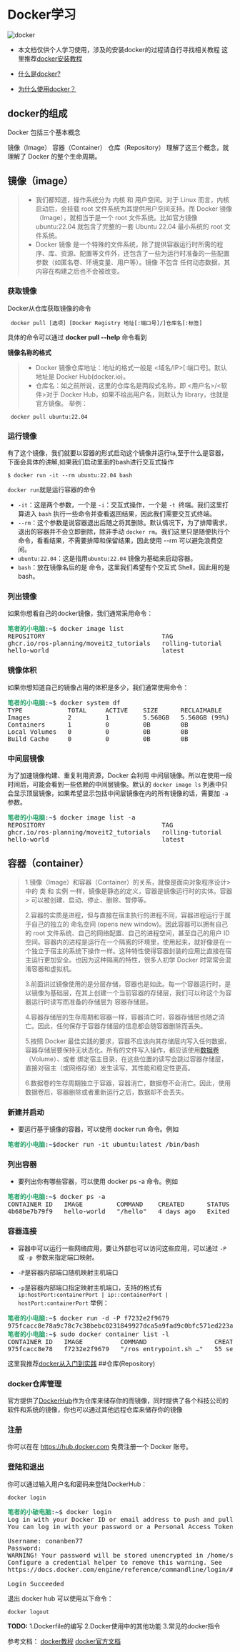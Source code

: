 # Docker学习
![docker](https://bunnyacademy.b-cdn.net/what-is-docker.png)
+ 本文档仅供个人学习使用，涉及的安装docker的过程请自行寻找相关教程
  这里推荐[docker安装教程](https://yeasy.gitbook.io/docker_practice/install/ubuntu)

+ [什么是docker?](https://vuepress.mirror.docker-practice.com/introduction/what/)
+ [为什么使用docker？](https://vuepress.mirror.docker-practice.com/introduction/why/)

## docker的组成
Docker 包括三个基本概念

镜像（Image）
容器（Container）
仓库（Repository）
理解了这三个概念，就理解了 Docker 的整个生命周期。

## 镜像（image）
>+ 我们都知道，操作系统分为 内核 和 用户空间。对于 Linux 而言，内核启动后，会挂载 root 文件系统为其提供用户空间支持。而 Docker 镜像（Image），就相当于是一个 root 文件系统。比如官方镜像 ubuntu:22.04 就包含了完整的一套 Ubuntu 22.04 最小系统的 root 文件系统。
>+ Docker 镜像 是一个特殊的文件系统，除了提供容器运行时所需的程序、库、资源、配置等文件外，还包含了一些为运行时准备的一些配置参数（如匿名卷、环境变量、用户等）。镜像 不包含 任何动态数据，其内容在构建之后也不会被改变。
### 获取镜像
Docker从仓库获取镜像的命令
```shell
 docker pull [选项] [Docker Registry 地址[:端口号]/]仓库名[:标签]
```
具体的命令可以通过 **docker pull --help** 命令看到

**镜像名称的格式**
> + Docker 镜像仓库地址：地址的格式一般是 <域名/IP>[:端口号]。默认地址是 Docker Hub(docker.io)。
>+ 仓库名：如之前所说，这里的仓库名是两段式名称，即 <用户名>/<软件>对于 Docker Hub，如果不给出用户名，则默认为 library，也就是官方镜像。
举例：
```shell
 docker pull ubuntu:22.04
```

### 运行镜像
 有了这个镜像，我们就要以容器的形式启动这个镜像并运行ta,至于什么是容器，下面会具体的讲解,如果我们启动里面的bash进行交互式操作
 ```shell
 $ docker run -it --rm ubuntu:22.04 bash
 ```
```docker run```就是运行容器的命令
+ ```-it```：这是两个参数，一个是 ```-i```：交互式操作，一个是 ```-t ```终端。我们这里打算进入 ```bash``` 执行一些命令并查看返回结果，因此我们需要交互式终端。
+ ```--rm```：这个参数是说容器退出后随之将其删除。默认情况下，为了排障需求，退出的容器并不会立即删除，除非手动 ```docker rm```。我们这里只是随便执行个命令，看看结果，不需要排障和保留结果，因此使用 --rm 可以避免浪费空间。
+ ```ubuntu:22.04```：这是指用```ubuntu:22.04``` 镜像为基础来启动容器。
+ ```bash```：放在镜像名后的是 命令，这里我们希望有个交互式 Shell，因此用的是 bash。
### 列出镜像
如果你想看自己的docker镜像，我们通常采用命令：
<pre><font color="#26A269"><b>笔者的小电脑</b></font>:<font color="#12488B"><b>~</b></font>$ docker image list
REPOSITORY                               TAG                IMAGE ID       CREATED        SIZE
ghcr.io/ros-planning/moveit2_tutorials   rolling-tutorial   f7232e2f9679   5 days ago     5.57GB
hello-world                              latest             9c7a54a9a43c   7 months ago   13.3kB
</pre>
### 镜像体积
如果你想知道自己的镜像占用的体积是多少，我们通常使用命令：

<pre><font color="#26A269"><b>笔者的小电脑</b></font>:<font color="#12488B"><b>~</b></font>$ docker system df
TYPE            TOTAL     ACTIVE    SIZE      RECLAIMABLE
Images          2         1         5.568GB   5.568GB (99%)
Containers      1         0         0B        0B
Local Volumes   0         0         0B        0B
Build Cache     0         0         0B        0B
</pre>

### 中间层镜像
为了加速镜像构建、重复利用资源，Docker 会利用 中间层镜像。所以在使用一段时间后，可能会看到一些依赖的中间层镜像。默认的 ```docker image ls``` 列表中只会显示顶层镜像，如果希望显示包括中间层镜像在内的所有镜像的话，需要加 ```-a``` 参数。
<pre><font color="#26A269"><b>笔者的小电脑</b></font>:<font color="#12488B"><b>~</b></font>$ docker image list -a
REPOSITORY                               TAG                IMAGE ID       CREATED        SIZE
ghcr.io/ros-planning/moveit2_tutorials   rolling-tutorial   f7232e2f9679   5 days ago     5.57GB
hello-world                              latest             9c7a54a9a43c   7 months ago   13.3kB
</pre>
## 容器（container）
>1.镜像（Image）和容器（Container）的关系，就像是面向对象程序设计>中的 类 和 实例 一样，镜像是静态的定义，容器是镜像运行时的实体。容器> 可以被创建、启动、停止、删除、暂停等。
>
>2.容器的实质是进程，但与直接在宿主执行的进程不同，容器进程运行于属于自己的独立的 命名空间 (opens new window)。因此容器可以拥有自己的 root 文件系统、自己的网络配置、自己的进程空间，甚至自己的用户 ID 空间。容器内的进程是运行在一个隔离的环境里，使用起来，就好像是在一个独立于宿主的系统下操作一样。这种特性使得容器封装的应用比直接在宿主运行更加安全。也因为这种隔离的特性，很多人初学 Docker 时常常会混淆容器和虚拟机。
>
> 3.前面讲过镜像使用的是分层存储，容器也是如此。每一个容器运行时，是以镜像为基础层，在其上创建一个当前容器的存储层，我们可以称这个为容器运行时读写而准备的存储层为 容器存储层。
>
>4.容器存储层的生存周期和容器一样，容器消亡时，容器存储层也随之消亡。因此，任何保存于容器存储层的信息都会随容器删除而丢失。
>
>5.按照 Docker 最佳实践的要求，容器不应该向其存储层内写入任何数据，容器存储层要保持无状态化。所有的文件写入操作，都应该使用[数据卷](https://vuepress.mirror.docker-practice.com/data_management/volume/)（Volume）、或者 绑定宿主目录，在这些位置的读写会跳过容器存储层，直接对宿主（或网络存储）发生读写，其性能和稳定性更高。
>
>6.数据卷的生存周期独立于容器，容器消亡，数据卷不会消亡。因此，使用数据卷后，容器删除或者重新运行之后，数据却不会丢失。

### 新建并启动
+ 要运行基于镜像的容器，可以使用 docker run 命令。例如
<pre><font color="#26A269"><b>笔者的小电脑</b></font>:<font color="#12488B"><b>~</b></font>$docker run -it ubuntu:latest /bin/bash
</pre>

### 列出容器
+ 要列出你有哪些容器，可以使用 docker ps -a 命令。例如
<pre><font color="#26A269"><b>笔者的小电脑</b></font>:<font color="#12488B"><b>~</b></font>$ docker ps -a
CONTAINER ID   IMAGE         COMMAND    CREATED      STATUS                  PORTS     NAMES
4b68be7b79f9   hello-world   &quot;/hello&quot;   4 days ago   Exited (0) 4 days ago             romantic_dijkstra
</pre>

### 容器连接
+ 容器中可以运行一些网络应用，要让外部也可以访问这些应用，可以通过 ```-P ```或 ```-p ```参数来指定端口映射。

+ ```-P```是容器内部端口随机映射主机端口
+ ```-p```是容器内部端口指定映射主机端口，支持的格式有 ```ip:hostPort:containerPort | ip::containerPort | hostPort:containerPort```
举例：
<pre><font color="#26A269"><b>笔者的小电脑</b></font>:<font color="#12488B"><b>~</b></font>$ docker run -d -P f7232e2f9679
975fcacc8e78a9c78c7c38bebc0231849927dca5a9fad9c0bfc571ed223a188d
<font color="#26A269"><b>笔者的小电脑</b></font>:<font color="#12488B"><b>~</b></font>$ sudo docker container list -l
CONTAINER ID   IMAGE          COMMAND                  CREATED          STATUS                      PORTS     NAMES
975fcacc8e78   f7232e2f9679   &quot;/ros_entrypoint.sh …&quot;   55 seconds ago   Exited (0) 55 seconds ago             brave_nightingale
</pre>
这里我推荐[docker从入门到实践](https://github.com/yeasy/docker_practice)
##仓库(Repository)
### docker仓库管理
官方提供了[DockerHub](https://hub.docker.com/)作为仓库来储存你的而镜像，同时提供了各个科技公司的软件和系统的镜像，你也可以通过其他远程仓库来储存你的镜像
### 注册
你可以在在 https://hub.docker.com 免费注册一个 Docker 账号。
### 登陆和退出
你可以通过输入用户名和密码来登陆DockerHub：
```shell
docker login

```
<pre><font color="#26A269"><b>笔者的小破电脑</b></font>:<font color="#12488B"><b>~</b></font>$ docker login
Log in with your Docker ID or email address to push and pull images from Docker Hub. If you don&apos;t have a Docker ID, head over to https://hub.docker.com/ to create one.
You can log in with your password or a Personal Access Token (PAT). Using a limited-scope PAT grants better security and is required for organizations using SSO. Learn more at https://docs.docker.com/go/access-tokens/

Username: conanben77
Password: 
WARNING! Your password will be stored unencrypted in /home/suibian/.docker/config.json.
Configure a credential helper to remove this warning. See
https://docs.docker.com/engine/reference/commandline/login/#credentials-store

Login Succeeded
</pre>

退出 docker hub 可以使用以下命令：
```shell
docker logout
```


**TODO:**
1.Dockerfile的编写
2.Docker使用中的其他功能
3.常见的docker指令

参考文档：
[docker教程](https://www.runoob.com/docker/docker-tutorial.html)
[docker官方文档](https://docs.docker.com/?_gl=1*8beuxe*_ga*NTc3ODc5NjE4LjE3MDIyOTMzODY.*_ga_XJWPQMJYHQ*MTcwMjY1MjY0NS40LjEuMTcwMjY1MzM0Ny41Mi4wLjA.)
